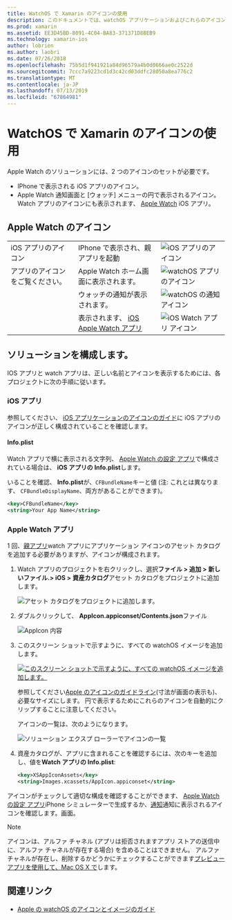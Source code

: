 ```yaml
---
title: WatchOS で Xamarin のアイコンの使用
description: このドキュメントでは、watchOS アプリケーションおよびこれらのアイコンを含むようにソリューションを設定する方法に必要なさまざまなアイコンについて説明します。
ms.prod: xamarin
ms.assetid: EE3D45BD-8091-4C04-BA83-371371D8BEB9
ms.technology: xamarin-ios
author: lobrien
ms.author: laobri
ms.date: 07/26/2018
ms.openlocfilehash: 75b5d1f941921a84d96579a4b0d0666ae0c2522d
ms.sourcegitcommit: 7ccc7a9223cd1d3c42cd03ddfc28050a8ea776c2
ms.translationtype: MT
ms.contentlocale: ja-JP
ms.lasthandoff: 07/13/2019
ms.locfileid: "67864981"
---
```

# <a name="working-with-watchos-icons-in-xamarin"></a>WatchOS で Xamarin のアイコンの使用

Apple Watch のソリューションには、2 つのアイコンのセットが必要です。

* IPhone で表示される iOS アプリのアイコン。
* Apple Watch 通知画面と [ウォッチ] メニューの円で表示されるアイコン。 Watch アプリのアイコンにも表示されます、 [Apple Watch](~/ios/watchos/app-fundamentals/settings.md) iOS アプリ。

## <a name="apple-watch-icons"></a>Apple Watch のアイコン

| | | |
|-|-|-|
|iOS アプリのアイコン|IPhone で表示され、親アプリを起動|![iOS アプリのアイコン](icons-images/icon-ios.png)|
|アプリのアイコンをご覧ください。|Apple Watch ホーム画面に表示されます。|![watchOS アプリのアイコン](icons-images/icon-home.png)|
||ウォッチの通知が表示されます。|![watchOS の通知アイコン](icons-images/notification-icon.png)|
||表示されます、 [iOS Apple Watch アプリ](~/ios/watchos/app-fundamentals/settings.md)|![iOS Watch アプリ アイコン](icons-images/watch-app-sml.png)|

## <a name="configuring-your-solution"></a>ソリューションを構成します。

IOS アプリと watch アプリは、正しい名前とアイコンを表示するためには、各プロジェクトに次の手順に従います。

### <a name="ios-app"></a>iOS アプリ

参照してください、 [iOS アプリケーションのアイコンのガイド](~/ios/app-fundamentals/images-icons/app-icons.md)に iOS アプリのアイコンが正しく構成されていることを確認します。

#### <a name="infoplist"></a>Info.plist

Watch アプリで横に表示される文字列、 [Apple Watch の設定 アプリ](~/ios/watchos/app-fundamentals/settings.md)で構成されている場合は、 **iOS アプリの Info.plist**します。

いることを確認、 **Info.plist**が、`CFBundleName`キーと値 (注: これとは異なります、 `CFBundleDisplayName`、両方があることができます)。

```xml
<key>CFBundleName</key>
<string>Your App Name</string>
```

### <a name="apple-watch-app"></a>Apple Watch アプリ

1 回、[親アプリ](~/ios/watchos/app-fundamentals/parent-app.md)watch アプリにアプリケーション アイコンのアセット カタログを追加する必要がありますが、アイコンが構成されます。

1. Watch アプリのプロジェクトを右クリックし、選択**ファイル > 追加 > 新しいファイル.> iOS > 資産カタログ**アセット カタログをプロジェクトに追加します。

    ![](icons-images/newasset.png "アセット カタログをプロジェクトに追加します。")

2. ダブルクリックして、 **AppIcon.appiconset/Contents.json**ファイル

    ![](icons-images/xcassets-iconset-sml.png "AppIcon 内容")

3. このスクリーン ショットで示すように、すべての watchOS イメージを追加します。

    [![](icons-images/appicons-sml.png "このスクリーン ショットで示すように、すべての watchOS イメージを追加します。")](icons-images/appicons.png#lightbox)

    参照してください[Apple のアイコンのガイドライン](https://developer.apple.com/design/human-interface-guidelines/watchos/icons-and-images/menu-icons/)(寸法が画面の表示も)、必要なサイズにします。 円で表示するためにこれらのアイコンを自動的にクリップすることに注意してください。

    アイコンの一覧は、次のようになります。

    ![](icons-images/xcassets-complete-sml.png "ソリューション エクスプ ローラーでアイコンの一覧")

4. 資産カタログが、アプリに含まれることを確認するには、次のキーを追加し、値を**Watch アプリの Info.plist**:

    ```xml
    <key>XSAppIconAssets</key>
    <string>Images.xcassets/AppIcon.appiconset</string>
    ```

アイコンがチェックして適切な構成を確認することができます、 [Apple Watch の設定 アプリ](~/ios/watchos/app-fundamentals/settings.md)iPhone シミュレーターで生成するか、[通知](~/ios/watchos/platform/notifications.md)通知に表示されるアイコンを確認します。画面。

> [!NOTE]
> アイコンは、アルファ チャネル (アプリは拒否されますアプリ ストアの送信中に、アルファ チャネルが存在する場合) を含めることはできません。 アルファ チャネルが存在し、削除するかどうかにチェックすることができます[プレビュー アプリを使用して、Mac OS X で](~/ios/watchos/troubleshooting.md#noalpha)します。


## <a name="related-links"></a>関連リンク

- [Apple の watchOS のアイコンとイメージのガイド](https://developer.apple.com/design/human-interface-guidelines/watchos/icons-and-images/)
